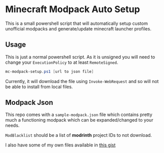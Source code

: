 # Minecraft Modpack Auto Setup

This is a small powershell script that will automatically setup custom unofficial modpacks and generate/update minecraft launcher profiles.

## Usage

This is just a normal powershell script. As it is unsigned you will need to change your `ExecutionPolicy` to at least `RemoteSigned`. 

```Powershell
mc-modpack-setup.ps1 [url to json file]
```

Currently, it will download the file using `Invoke-WebRequest` and so will not be able to install from local files. 

## Modpack Json

This repo comes with a `sample-modpack.json` file which contains pretty much a functioning modpack which can be expanded/changed to your needs.

`ModBlacklist` should be a list of **modrinth** project IDs to not download.

I also have some of my own files available in [this gist](https://gist.github.com/loganator956/07e2aa3de06df5f73e76a73cacd8487c)
